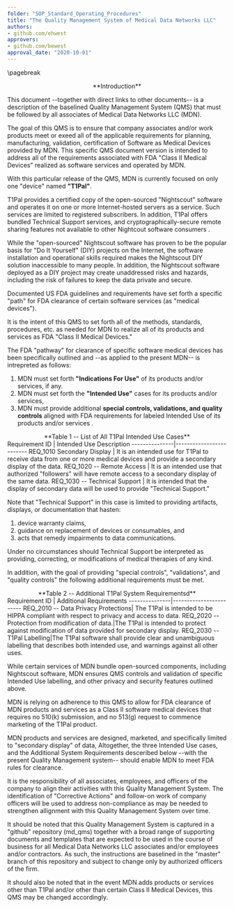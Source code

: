 ```yaml
--- 
folder: "SOP_Standard_Operating_Procedures"
title: "The Quality Management System of Medical Data Networks LLC"
authors:
- github.com/ehwest
approvers:
- github.com/bewest
approval_date: "2020-10-01"
---
```

\pagebreak
<center>**Introduction**</center>

This document --together with direct links to other documents-- is a description of the baselined Quality Management System (QMS) that must be followed by all associates of Medical Data Networks LLC (MDN).   

The goal of this QMS is to ensure that company associates and/or work products meet or exeed all of the applicable requirements for planning, manufacturing, validation, certification of Software as Medical Devices provided by 
MDN.  This specific QMS document version is intended to address all of the requirements associated 
with FDA "Class II Medical Devices" realized as software services and operated by MDN.

With this particular release of the QMS, MDN is currently focused on only one "device" named **"T1Pal"**.

T1Pal provides a certified copy of the open-sourced "Nightscout" software 
and operates it on one or more Internet-hosted servers as a service.  Such services are limited to registered subscribers.  In addition, T1Pal offers bundled Technical Support services, and cryptographically-secure remote sharing features not available to other Nightcout software consumers .

While the "open-sourced" Nightscout software has proven to be the popular basis for
"Do It Yourself" (DIY) projects on the Internet, the software installation and operational skills required
makes the Nightscout DIY solution inaccessible to many people.
In addition, the Nightscout software deployed as a DIY project may create unaddressed risks and hazards, including the risk of failures to keep the data private and secure.

Documented US FDA guidelines and requirements have set forth a specific "path" 
for FDA clearance of certain software services (as "medical devices").

It is the intent of this QMS to set forth all of the methods, standards, procedures, etc. as needed
for MDN to realize all of its products and services as FDA "Class II Medical Devices."

The FDA "pathway" for clearance of specific software medical devices has been specifically outlined and --as applied to the present MDN-- is intrepreted  as follows:

1.	MDN must set forth  **"Indications For Use"** of its products and/or services, if any.
2.	MDN must set forth the **"Intended Use"** cases for its products and/or services, 
3.	MDN must provide additional **special controls, validations, and quality controls** aligned with FDA requirements for labeled Intended Use of its products and/or services .

<center>**Table 1 -- List of All T1Pal Intended Use Cases**</center>
Requirement ID | Intended Use Description
---------------|-------------------------
REQ_1010 Secondary Display | It is an intended use for T1Pal to receive data from one or more medical devices and provide a secondary display of the data.
REQ_1020 -- Remote Access | It is an intended use that authorized "followers" will have remote access to a secondary display of the same data.
REQ_1030 -- Technical Support | It is intended that the display of secondary data will be used to provide "Technical Support."  

Note that "Technical Support" in this case is limited to 
providing artifacts, displays, or documentation that hasten:

1. device warranty claims, 
2. guidance on replacement of devices or consumables, and 
3. acts that remedy impairments to data communications.

Under no circumstances should Technical Support be interpreted as providing, correcting, or modifications of medical therapies of any kind.
	
In addition, with the goal of providing "special controls", "validations", and "quality controls" the following additional requirements must be met.

<center>**Table 2 -- Additional T1Pal System Requirementsd** </center>
Requirement ID | Additional Requirements
---------------|------------------------
REQ_2010 -- Data Privacy Protections| The T1Pal is intended to be HIPPA compliant with respect to privacy and access to data.
REQ_2020 -- Protection from modification of data.|The T1Pal is intended to protect against modification of data provided for secondary display.
REQ_2030 -- T1Pal Labelling|The T1Pal software shall provide clear and unambiguous labelling that describes both intended use, and warnings against all other uses.

While certain services of MDN bundle open-sourced components, including Nightscout software,
MDN ensures QMS controls and validation of specific Intended Use labelling, and other privacy and security features outlined above. 

MDN is relying on adherence to this QMS to allow for FDA clearance of MDN products and services
 as a Class II software medical devices that requires no 510(k) submission, and no 513(g) request to commence marketing of the T1Pal product.

MDN products and services are designed, marketed, and specifically limited to "secondary display" of data,
Altogether, the three Intended Use cases, and the Additional System Requirements desceribed below --with the present Quality Management system-- should enable MDN to meet FDA rules for clearance. 

It is the responsibility of all associates, employees, and officers of the company to align their activities with this Quality Management System.  The identification of "Corrective Actions" and follow-on work of company officers will be used to address non-compliance as may be needed to strengthen allignment with this Quality Management System over time.

It should be noted that this Quality Management System is captured in a "github" repository (md_qms) together with a broad range of supporting documents and templates that are expected to be used in the course of business for all Medical Data Networks LLC associates and/or employees and/or contractors.  As such, the instructions are baselined in the "master" branch of this repository and subject to change only by authorized officers of the firm.

It should also be noted that in the event MDN adds products or services other than T1Pal and/or other than certain Class II Medical Devices, this QMS may be changed accordingly.

